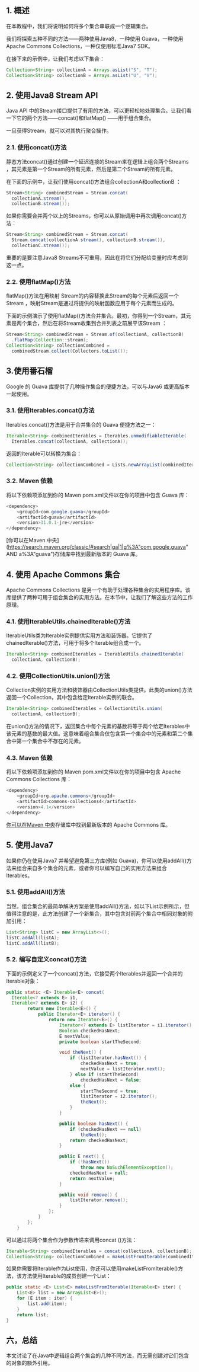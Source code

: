 ## 1. 概述

在本教程中，我们将说明如何将多个集合串联成一个逻辑集合。

我们将探索五种不同的方法——两种使用Java8，一种使用 Guava，一种使用 Apache Commons Collections，一种仅使用标准Java7 SDK。

在接下来的示例中，让我们考虑以下集合：

```java
Collection<String> collectionA = Arrays.asList("S", "T");
Collection<String> collectionB = Arrays.asList("U", "V");
```

## 2. 使用Java8 Stream API

Java API 中的Stream接口提供了有用的方法，可以更轻松地处理集合。让我们看一下它的两个方法——concat()和flatMap() ——用于组合集合。

一旦获得Stream，就可以对其执行聚合操作。

### 2.1. 使用concat()方法 

静态方法concat()通过创建一个延迟连接的Stream来在逻辑上组合两个Streams ，其元素是第一个Stream的所有元素，然后是第二个Stream的所有元素。

在下面的示例中，让我们使用concat()方法组合collectionA和collectionB ：

```java
Stream<String> combinedStream = Stream.concat(
  collectionA.stream(),
  collectionB.stream());
```

如果你需要合并两个以上的Streams，你可以从原始调用中再次调用concat()方法：

```java
Stream<String> combinedStream = Stream.concat(
  Stream.concat(collectionA.stream(), collectionB.stream()), 
  collectionC.stream());
```

重要的是要注意Java8 Streams不可重用，因此在将它们分配给变量时应考虑到这一点。

### 2.2. 使用flatMap()方法 

flatMap()方法在用映射 Stream的内容替换此Stream的每个元素后返回一个Stream ，映射Stream是通过将提供的映射函数应用于每个元素而生成的。

下面的示例演示了使用flatMap()方法合并集合。最初，你得到一个Stream，其元素是两个集合，然后在将Stream收集到合并列表之前展平该Stream ：

```java
Stream<String> combinedStream = Stream.of(collectionA, collectionB)
  .flatMap(Collection::stream);
Collection<String> collectionCombined = 
  combinedStream.collect(Collectors.toList());
```

## 3.使用番石榴

Google 的 Guava 库提供了几种操作集合的便捷方法，可以与Java6 或更高版本一起使用。

### 3.1. 使用Iterables.concat()方法

Iterables.concat()方法是用于合并集合的 Guava 便捷方法之一：

```java
Iterable<String> combinedIterables = Iterables.unmodifiableIterable(
  Iterables.concat(collectionA, collectionA));
```

返回的Iterable可以转换为集合：

```java
Collection<String> collectionCombined = Lists.newArrayList(combinedIterables);
```

### 3.2. Maven 依赖

将以下依赖项添加到你的 Maven pom.xml文件以在你的项目中包含 Guava 库：

```java
<dependency>
    <groupId>com.google.guava</groupId>
    <artifactId>guava</artifactId>
    <version>31.0.1-jre</version>
</dependency>
```

[你可以在Maven 中央](https://search.maven.org/classic/#search|ga|1|g%3A"com.google.guava" AND a%3A"guava")存储库中找到最新版本的 Guava 库。

## 4. 使用 Apache Commons 集合

Apache Commons Collections 是另一个有助于处理各种集合的实用程序库。该库提供了两种可用于组合集合的实用方法。在本节中，让我们了解这些方法的工作原理。

### 4.1. 使用IterableUtils.chainedIterable()方法

IterableUtils类为Iterable实例提供实用方法和装饰器。它提供了chainedIterable()方法，可用于将多个Iterable组合成一个。

```java
Iterable<String> combinedIterables = IterableUtils.chainedIterable(
  collectionA, collectionB);
```

### 4.2. 使用CollectionUtils.union()方法

Collection实例的实用方法和装饰器由CollectionUtils类提供。此类的union()方法返回一个Collection，其中包含给定Iterable实例的联合。

```java
Iterable<String> combinedIterables = CollectionUtils.union(
  collectionA, collectionB);
```

在union()方法的情况下，返回集合中每个元素的基数将等于两个给定Iterables中该元素的基数的最大值。这意味着组合集合仅包含第一个集合中的元素和第二个集合中第一个集合中不存在的元素。

### 4.3. Maven 依赖

将以下依赖项添加到你的 Maven pom.xml文件以在你的项目中包含 Apache Commons Collections 库：

```java
<dependency>
    <groupId>org.apache.commons</groupId>
    <artifactId>commons-collections4</artifactId>
    <version>4.1</version>
</dependency>
```

[你可以在Maven 中央](https://search.maven.org/classic/#search|ga|1|a%3A"commons-collections4")存储库中找到最新版本的 Apache Commons 库。

## 5. 使用Java7

如果你仍在使用Java7 并希望避免第三方库(例如 Guava)，你可以使用addAll()方法来组合来自多个集合的元素，或者你可以编写自己的实用方法来组合Iterables。

### 5.1. 使用addAll()方法

当然，组合集合的最简单解决方案是使用addAll()方法，如以下List示例所示，但值得注意的是，此方法创建了一个新集合，其中包含对前两个集合中相同对象的附加引用：

```java
List<String> listC = new ArrayList<>();
listC.addAll(listA);
listC.addAll(listB);
```

### 5.2. 编写自定义concat()方法

下面的示例定义了一个concat()方法，它接受两个Iterables并返回一个合并的Iterable对象：

```java
public static <E> Iterable<E> concat(
  Iterable<? extends E> i1,
  Iterable<? extends E> i2) {
        return new Iterable<E>() {
            public Iterator<E> iterator() {
                return new Iterator<E>() {
                    Iterator<? extends E> listIterator = i1.iterator();
                    Boolean checkedHasNext;
                    E nextValue;
                    private boolean startTheSecond;

                    void theNext() {
                        if (listIterator.hasNext()) {
                            checkedHasNext = true;
                            nextValue = listIterator.next();
                        } else if (startTheSecond)
                            checkedHasNext = false;
                        else {
                            startTheSecond = true;
                            listIterator = i2.iterator();
                            theNext();
                        }
                    }

                    public boolean hasNext() {
                        if (checkedHasNext == null)
                            theNext();
                        return checkedHasNext;
                    }

                    public E next() {
                        if (!hasNext())
                            throw new NoSuchElementException();
                        checkedHasNext = null;
                        return nextValue;
                    }

                    public void remove() {
                        listIterator.remove();
                    }
                };
            }
        };
    }
```

可以通过将两个集合作为参数传递来调用concat ()方法：

```java
Iterable<String> combinedIterables = concat(collectionA, collectionB);
Collection<String> collectionCombined = makeListFromIterable(combinedIterables);
```

如果你需要将Iterable作为List使用，你还可以使用makeListFromIterable()方法，该方法使用Iterable的成员创建一个List：

```java
public static <E> List<E> makeListFromIterable(Iterable<E> iter) {
    List<E> list = new ArrayList<E>();
    for (E item : iter) {
        list.add(item);
    }
    return list;
}
```

## 六，总结

本文讨论了在Java中逻辑组合两个集合的几种不同方法，而无需创建对它们包含的对象的额外引用。